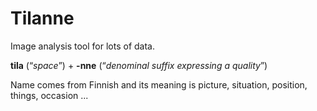 # Tilanne

Image analysis tool for lots of data.



**tila** (“*space*”) +‎ **-nne** (“*denominal suffix expressing a quality*”)

Name comes from Finnish and its meaning is  picture, situation, position, things, occasion ...





